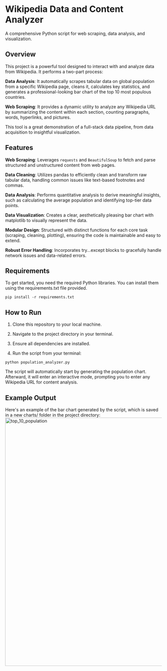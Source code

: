 # Wikipedia Data and Content Analyzer
A comprehensive Python script for web scraping, data analysis, and visualization.

## Overview
This project is a powerful tool designed to interact with and analyze data from Wikipedia. It performs a two-part process:

**Data Analysis**: It automatically scrapes tabular data on global population from a specific Wikipedia page, cleans it, calculates key statistics, and generates a professional-looking bar chart of the top 10 most populous countries.

**Web Scraping**: It provides a dynamic utility to analyze any Wikipedia URL by summarizing the content within each section, counting paragraphs, words, hyperlinks, and pictures.

This tool is a great demonstration of a full-stack data pipeline, from data acquisition to insightful visualization.

## Features
**Web Scraping**: Leverages `requests` and `BeautifulSoup` to fetch and parse structured and unstructured content from web pages.

**Data Cleaning**: Utilizes pandas to efficiently clean and transform raw tabular data, handling common issues like text-based footnotes and commas.

**Data Analysis**: Performs quantitative analysis to derive meaningful insights, such as calculating the average population and identifying top-tier data points.

**Data Visualization**: Creates a clear, aesthetically pleasing bar chart with matplotlib to visually represent the data.

**Modular Design**: Structured with distinct functions for each core task (scraping, cleaning, plotting), ensuring the code is maintainable and easy to extend.

**Robust Error Handling**: Incorporates try...except blocks to gracefully handle network issues and data-related errors.

## Requirements
To get started, you need the required Python libraries. You can install them using the requirements.txt file provided.

`pip install -r requirements.txt`


## How to Run
1. Clone this repository to your local machine.

2. Navigate to the project directory in your terminal.

3. Ensure all dependencies are installed.

4. Run the script from your terminal:

`python population_analyzer.py`


The script will automatically start by generating the population chart. Afterward, it will enter an interactive mode, prompting you to enter any Wikipedia URL for content analysis.

## Example Output
Here's an example of the bar chart generated by the script, which is saved in a new charts/ folder in the project directory:
<img width="1200" height="800" alt="top_10_population" src="https://github.com/user-attachments/assets/5bfe9852-e300-4b67-a431-039db6cd8559" />
